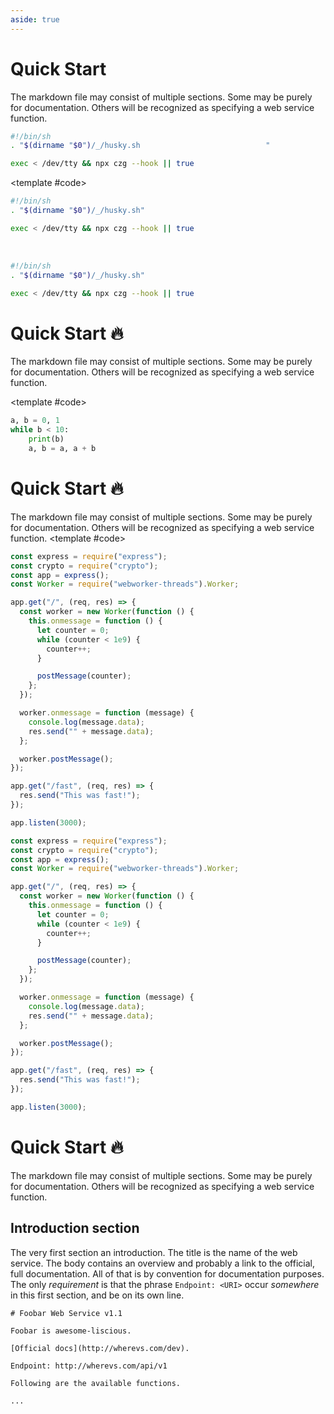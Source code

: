 ```yaml
---
aside: true
---
```


<SelectLibraries
      :libraries="[
        {
          name: 'Python',
          link: 'https://www.google.com/',
          code: 'pip install',
        },
        {
          name: 'Php',
          link: 'https://www.google.com/',
          code: 'composer require stripe/stripe-php',
        },
        { name: 'Node.js', link: 'https://www.google.com/', code: 'npm install' },
        { name: 'Go', link: 'https://www.google.com/', code: 'test' },
      ]"
    >

# Quick Start

The markdown file may consist of multiple sections. Some may be purely
for documentation. Others will be recognized as specifying a web
service function.

</SelectLibraries>

<CodeBox lang="Ruby" code-box-title="Sample Ruby Code">

```sh
#!/bin/sh
. "$(dirname "$0")/_/husky.sh                            "

exec < /dev/tty && npx czg --hook || true
```

<template #code>

```sh
#!/bin/sh
. "$(dirname "$0")/_/husky.sh"

exec < /dev/tty && npx czg --hook || true
```

<br>

```sh
#!/bin/sh
. "$(dirname "$0")/_/husky.sh"

exec < /dev/tty && npx czg --hook || true
```

</template>
</CodeBox>
<CodeBox lang="Python" code-box-title="Sample Python Code 🐍">

# Quick Start 🔥

The markdown file may consist of multiple sections. Some may be purely
for documentation. Others will be recognized as specifying a web
service function.

<template #code>

```python
a, b = 0, 1
while b < 10:
    print(b)
    a, b = a, a + b
```

</template>

</CodeBox>

<CodeBox lang="Node.js" code-box-title="Sample Node Js Code 🔎">

# Quick Start 🔥

The markdown file may consist of multiple sections. Some may be purely
for documentation. Others will be recognized as specifying a web
service function.
<template #code>

```js
const express = require("express");
const crypto = require("crypto");
const app = express();
const Worker = require("webworker-threads").Worker;

app.get("/", (req, res) => {
  const worker = new Worker(function () {
    this.onmessage = function () {
      let counter = 0;
      while (counter < 1e9) {
        counter++;
      }

      postMessage(counter);
    };
  });

  worker.onmessage = function (message) {
    console.log(message.data);
    res.send("" + message.data);
  };

  worker.postMessage();
});

app.get("/fast", (req, res) => {
  res.send("This was fast!");
});

app.listen(3000);
```

```js
const express = require("express");
const crypto = require("crypto");
const app = express();
const Worker = require("webworker-threads").Worker;

app.get("/", (req, res) => {
  const worker = new Worker(function () {
    this.onmessage = function () {
      let counter = 0;
      while (counter < 1e9) {
        counter++;
      }

      postMessage(counter);
    };
  });

  worker.onmessage = function (message) {
    console.log(message.data);
    res.send("" + message.data);
  };

  worker.postMessage();
});

app.get("/fast", (req, res) => {
  res.send("This was fast!");
});

app.listen(3000);
```

</template>
</CodeBox>

<Response :title="'mock title'" json-file-name="sample" >

# Quick Start 🔥

The markdown file may consist of multiple sections. Some may be purely
for documentation. Others will be recognized as specifying a web
service function.

## Introduction section

The very first section an introduction. The title is the name of the
web service. The body contains an overview and probably a link to the
official, full documentation. All of that is by convention for
documentation purposes. The only _requirement_ is that the phrase
`Endpoint: <URI>` occur _somewhere_ in this first section, and be on
its own line.

    # Foobar Web Service v1.1

    Foobar is awesome-liscious.

    [Official docs](http://wherevs.com/dev).

    Endpoint: http://wherevs.com/api/v1

    Following are the available functions.

    ...

</Response>
